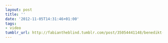 ```yaml
---
layout: post
title: ''
date: '2012-11-05T14:31:46+01:00'
tags:
- video
tumblr_url: http://fabiantheblind.tumblr.com/post/35054441148/benedikt-gross-saz-a-processing-bundle-for
---
```

